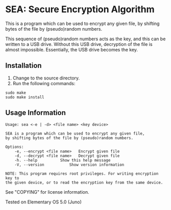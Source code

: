 # SEA: Secure Encryption Algorithm

This is a program which can be used to encrypt any given file,
by shifting bytes of the file by (pseudo)random numbers.

This sequence of (pseudo)random numbers acts as the key, and this
can be written to a USB drive. Without this USB drive, decryption
of the file is almost impossible. Essentially, the USB drive becomes
the key.

## Installation

<ol>
	<li>Change to the source directory.</li>
	<li>Run the following commands:</li>
</ol>

```
sudo make
sudo make install
```

## Usage Information

```
Usage: sea <-e | -d> <file name> <key device>

SEA is a program which can be used to encrypt any given file,
by shifting bytes of the file by (pseudo)random numbers.

Options:
	-e, --encrypt <file name>	Encrypt given file
	-d, --decrypt <file name>	Decrypt given file
	-h. --help			Show this help message
	-V, --version			Show version information

NOTE: This program requires root privileges. For writing encryption key to
the given device, or to read the encryption key from the same device.
```

See "COPYING" for license information.

Tested on Elementary OS 5.0 (Juno)
